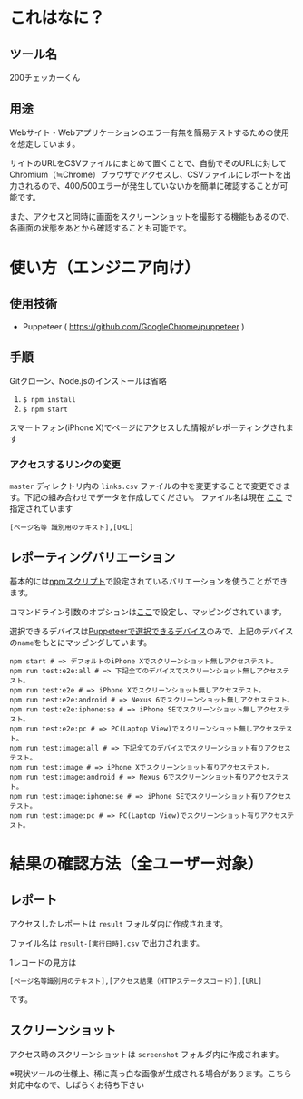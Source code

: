 # これはなに？

## ツール名
200チェッカーくん

## 用途

Webサイト・Webアプリケーションのエラー有無を簡易テストするための使用を想定しています。

サイトのURLをCSVファイルにまとめて置くことで、自動でそのURLに対してChromium（≒Chrome）ブラウザでアクセスし、CSVファイルにレポートを出力されるので、400/500エラーが発生していないかを簡単に確認することが可能です。

また、アクセスと同時に画面をスクリーンショットを撮影する機能もあるので、各画面の状態をあとから確認することも可能です。

# 使い方（エンジニア向け）

## 使用技術

- Puppeteer ( https://github.com/GoogleChrome/puppeteer )

## 手順

Gitクローン、Node.jsのインストールは省略

1. ```$ npm install```
2. ```$ npm start```

スマートフォン(iPhone X)でページにアクセスした情報がレポーティングされます

### アクセスするリンクの変更

`master` ディレクトリ内の `links.csv` ファイルの中を変更することで変更できます。下記の組み合わせでデータを作成してください。
ファイル名は現在 [ここ](https://github.com/gatchan0807/200-checker-kun/blob/20e39183ba998846353b6c883a7f6e407730a8a1/index.js#L15) で指定されています

```csv
[ページ名等 識別用のテキスト],[URL]
```

## レポーティングバリエーション

基本的には[npmスクリプト](https://github.com/gatchan0807/200-checker-kun/blob/20e39183ba998846353b6c883a7f6e407730a8a1/package.json#L6-L18)で設定されているバリエーションを使うことができます。

コマンドライン引数のオプションは[ここ](https://github.com/gatchan0807/200-checker-kun/blob/20e39183ba998846353b6c883a7f6e407730a8a1/src/emulatePatternList.js#L2-L22)で設定し、マッピングされています。

選択できるデバイスは[Puppeteerで選択できるデバイス](https://github.com/GoogleChrome/puppeteer/blob/master/lib/DeviceDescriptors.js)のみで、上記のデバイスの`name`をもとにマッピングしています。

```
npm start # => デフォルトのiPhone Xでスクリーンショット無しアクセステスト。
npm run test:e2e:all # => 下記全てのデバイスでスクリーンショット無しアクセステスト。
npm run test:e2e # => iPhone Xでスクリーンショット無しアクセステスト。
npm run test:e2e:android # => Nexus 6でスクリーンショット無しアクセステスト。
npm run test:e2e:iphone:se # => iPhone SEでスクリーンショット無しアクセステスト。
npm run test:e2e:pc # => PC(Laptop View)でスクリーンショット無しアクセステスト。
npm run test:image:all # => 下記全てのデバイスでスクリーンショット有りアクセステスト。
npm run test:image # => iPhone Xでスクリーンショット有りアクセステスト。
npm run test:image:android # => Nexus 6でスクリーンショット有りアクセステスト。
npm run test:image:iphone:se # => iPhone SEでスクリーンショット有りアクセステスト。
npm run test:image:pc # => PC(Laptop View)でスクリーンショット有りアクセステスト。
```

# 結果の確認方法（全ユーザー対象）

## レポート

アクセスしたレポートは `result` フォルダ内に作成されます。

ファイル名は `result-[実行日時].csv` で出力されます。

1レコードの見方は

```
[ページ名等識別用のテキスト],[アクセス結果（HTTPステータスコード）],[URL]
```

です。

## スクリーンショット

アクセス時のスクリーンショットは `screenshot` フォルダ内に作成されます。

※現状ツールの仕様上、稀に真っ白な画像が生成される場合があります。こちら対応中なので、しばらくお待ち下さい